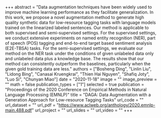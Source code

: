 +++
abstract = "Data augmentation techniques have been widely used to improve machine learning performance as they facilitate generalization. In this work, we propose a novel augmentation method to generate high quality synthetic data for low-resource tagging tasks with language models trained on the linearized labeled sentences. Our method is applicable to both supervised and semi-supervised settings. For the supervised settings, we conduct extensive experiments on named entity recognition (NER), part of speech (POS) tagging and end-to-end target based sentiment analysis (E2E-TBSA) tasks. For the semi-supervised settings, we evaluate our method on the NER task under the conditions of given unlabeled data only and unlabeled data plus a knowledge base. The results show that our method can consistently outperform the baselines, particularly when the given gold training data are less." 
authors = ["Bosheng Ding", "Linlin Liu", "Lidong Bing", "Canasai Kruengkrai", "Thien Hai Nguyen", "Shafiq Joty", "Luo Si", "Chunyan Miao"]
date = "2020-11-18"
image = ""
image_preview = ""
math = false
publication_types = ["1"]
selected = true
publication = "Proceedings of the 2020 Conference on Empirical Methods in Natural Language Processing (EMNLP)"
title = "DAGA: Data Augmentation with a Generation Approach for Low-resource Tagging Tasks"
url_code = ""
url_dataset = ""
url_pdf = "https://www.aclweb.org/anthology/2020.emnlp-main.488.pdf"
url_project = ""
url_slides = ""
url_video = ""
+++ 